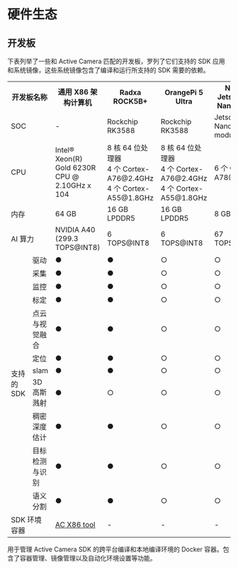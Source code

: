 # 硬件生态
## 开发板  

下表列举了一些和 Active Camera 匹配的开发板，罗列了它们支持的 SDK 应用和系统镜像，这些系统镜像包含了编译和运行所支持的 SDK 需要的依赖。

<table class="docutils align-default">
    <tr class="row-even">
        <th colspan="2">开发板名称</th>
        <th>通用 X86 架构计算机</th>
        <th>Radxa ROCK5B+</th>
        <th>OrangePi 5 Ultra</th>
        <th>NVIDIA Jetson Orin Nano Super</th>
        <th>D-Robotics RDK X5</th>
    </tr>
    <tr class="row-odd">
        <td colspan="2">SOC</td>
        <td>-</td>
        <td>Rockchip RK3588</td>
        <td>Rockchip RK3588</td>
        <td>Jetson Orin Nano 8GB module</td>
        <td>Sunrise 5</td>
    </tr>
    <tr class="row-even">
        <td colspan="2">CPU</td>
        <td>Intel® Xeon(R)<br> Gold 6230R CPU @<br> 2.10GHz x 104</td>
        <td>8 核 64 位处理器<br> 4 个 Cortex-A76@2.4GHz<br> 4 个 Cortex-A55@1.8GHz</td>
        <td>8 核 64 位处理器<br> 4 个 Cortex-A76@2.4GHz<br> 4 个 Cortex-A55@1.8GHz</td>
        <td>6 个 Cortex-A78@2.4GHz</td>
        <td>8 个 Cortex-A55@1.5GHz</td>
    </tr>
    <tr class="row-odd">
        <td colspan="2">内存</td>
        <td>64 GB</td>
        <td>16 GB LPDDR5</td>
        <td>16 GB LPDDR5</td>
        <td>8 GB LPDDR5</td>
        <td>8 GB LPDDR4</td>
    </tr>
    <tr class="row-even">
        <td colspan="2">AI 算力</td>
        <td>NVIDIA A40<br> (299.3 TOPS@INT8)</td>
        <td>6 TOPS@INT8</td>
        <td>6 TOPS@INT8</td>
        <td>67 TOPS@INT8</td>
        <td>10 TOPS@INT8</td>
    </tr>
    <tr>
        <td rowspan="11">支持的 SDK</td>
        <td>驱动</td>
        <td>●</td>
        <td>●</td>
        <td>○</td>
        <td>○</td>
        <td>○</td>
    </tr>
    <tr>
        <td>采集</td>
        <td>●</td>
        <td>●</td>
        <td>○</td>
        <td>○</td>
        <td>○</td>
    </tr>
    <tr>
        <td>监控</td>
        <td>●</td>
        <td>●</td>
        <td>○</td>
        <td>○</td>
        <td>○</td>
    </tr>
    <tr>
        <td>标定</td>
        <td>●</td>
        <td>●</td>
        <td>○</td>
        <td>○</td>
        <td>○</td>
    </tr>
    <tr>
        <td>点云与视觉融合</td>
        <td>●</td>
        <td>●</td>
        <td>○</td>
        <td>○</td>
        <td>○</td>
    </tr>
    <tr>
        <td>定位</td>
        <td>●</td>
        <td>●</td>
        <td>○</td>
        <td>○</td>
        <td>○</td>
    </tr>
    <tr>
        <td>slam</td>
        <td>●</td>
        <td>●</td>
        <td>○</td>
        <td>○</td>
        <td>○</td>
    </tr>
    <tr>
        <td>3D 高斯溅射</td>
        <td>●</td>
        <td>○</td>
        <td>○</td>
        <td>○</td>
        <td>○</td>
    </tr>
    <tr>
        <td>稠密深度估计</td>
        <td>●</td>
        <td>●</td>
        <td>○</td>
        <td>○</td>
        <td>○</td>
    </tr>
    <tr>
        <td>目标检测与识别</td>
        <td>●</td>
        <td>●</td>
        <td>○</td>
        <td>○</td>
        <td>○</td>
    </tr>
    <tr>
        <td>语义分割</td>
        <td>●</td>
        <td>●</td>
        <td>○</td>
        <td>○</td>
        <td>○</td>
    </tr>
    <tr>
        <td colspan="2">SDK 环境容器</td>
        <td>
            <a href="https://github.com/RoboSense-Robotics/ros2_ac_sdk_infra/tree/main/tools/cross_compilation">
                AC X86 tool
            </a>
        </td>
        <td>-</td>
        <td>-</td>
        <td>-</td>
        <td>-</td>
    </tr>
</table>

用于管理 Active Camera SDK 的跨平台编译和本地编译环境的 Docker 容器。包含了容器管理、镜像管理以及自动化环境设置等功能。
